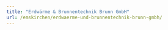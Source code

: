 ```yaml
---
title: "Erdwärme & Brunnentechnik Brunn GmbH"
url: /emskirchen/erdwaerme-und-brunnentechnik-brunn-gmbh/
---
```

